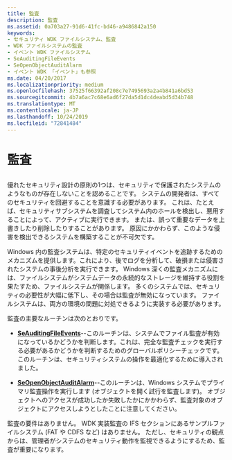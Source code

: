 ```yaml
---
title: 監査
description: 監査
ms.assetid: 0a703a27-91d6-41fc-bd46-a9486842a150
keywords:
- セキュリティ WDK ファイルシステム、監査
- WDK ファイルシステムの監査
- イベント WDK ファイルシステム
- SeAuditingFileEvents
- SeOpenObjectAuditAlarm
- イベント WDK 「イベント」も参照
ms.date: 04/20/2017
ms.localizationpriority: medium
ms.openlocfilehash: 37525f66392af208c7e7495693a2a4b841a6bd53
ms.sourcegitcommit: 4b7a6ac7c68e6ad6f27da5d1dc4deabd5d34b748
ms.translationtype: MT
ms.contentlocale: ja-JP
ms.lasthandoff: 10/24/2019
ms.locfileid: "72841484"
---
```

# <a name="auditing"></a>監査


## <span id="ddk_auditing_if"></span><span id="DDK_AUDITING_IF"></span>


優れたセキュリティ設計の原則の1つは、セキュリティで保護されたシステムのようなものが存在しないことを認めることです。 システムの開発者は、すべてのセキュリティを回避することを意識する必要があります。 これは、たとえば、セキュリティサブシステムを調査してシステム内のホールを検出し、悪用することによって、アクティブに実行できます。 または、誤って重要なデータを上書きしたり削除したりすることがあります。 原因にかかわらず、このような侵害を検出できるシステムを構築することが不可欠です。

Windows 内の監査システムは、特定のセキュリティイベントを追跡するためのメカニズムを提供します。これにより、後でログを分析して、破損または侵害されたシステムの事後分析を実行できます。 Windows 深くの監査メカニズムには、ファイルシステムがシステムデータの永続的なストレージを維持する役割を果たすため、ファイルシステムが関係します。 多くのシステムでは、セキュリティの必要性が大幅に低下し、その場合は監査が無効になっています。 ファイルシステムは、両方の環境の問題に対処できるように実装する必要があります。

監査の主要なルーチンは次のとおりです。

-   [**SeAuditingFileEvents**](https://docs.microsoft.com/windows-hardware/drivers/ddi/ntifs/nf-ntifs-seauditingfileevents)--このルーチンは、システムでファイル監査が有効になっているかどうかを判断します。これは、完全な監査チェックを実行する必要があるかどうかを判断するためのグローバルポリシーチェックです。 このルーチンは、セキュリティシステムの操作を最適化するために導入されました。

-   [**SeOpenObjectAuditAlarm**](https://docs.microsoft.com/windows-hardware/drivers/ddi/ntifs/nf-ntifs-seopenobjectauditalarm)--このルーチンは、Windows システムでプライマリ監査操作を実行します (オブジェクトを開く試行を監査します)。 オブジェクトへのアクセスが成功したか失敗したかにかかわらず、監査対象のオブジェクトにアクセスしようとしたことに注意してください。

監査の要件はありません。 WDK 実装監査の IFS セクションにあるサンプルファイルシステム (FAT や CDFS など) はありません。 ただし、セキュリティの観点からは、管理者がシステムのセキュリティ動作を監視できるようにするため、監査が重要になります。

 

 




